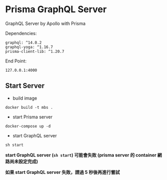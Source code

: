 # Prisma GraphQL Server

GraphQL Server by Apollo with Prisma

Dependencies:

```
graphql: ^14.0.2
graphql-yoga: ^1.16.7
prisma-client-lib: ^1.20.7
```

End Point:

`127.0.0.1:4000`

## Start Server

- build image

`docker build -t mbs .`

- start Prisma server

`docker-compose up -d`

- start GraphQL server

`sh start`

**start GraphQL server (`sh start`) 可能會失敗 (prisma server 的 container 網路尚未設定完成)**

**如果 start GraphQL server 失敗，請過 5 秒後再進行嘗試**
